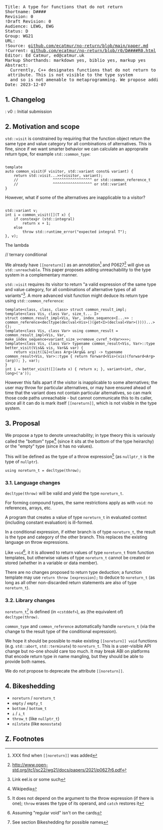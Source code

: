 <pre class='metadata'>
Title: A type for functions that do not return
Shortname: D####
Revision: 0
!Draft Revision: 0
Audience: LEWG, EWG
Status: D
Group: WG21
URL:
!Source: <a href="https://github.com/ecatmur/no-return/blob/main/paper.md">github.com/ecatmur/no-return/blob/main/paper.md</a>
!Current: <a href="https://htmlpreview.github.io/?https://github.com/ecatmur/no-return/blob/r0/D####R0.html">github.com/ecatmur/no-return/blob/r0/D####R0.html</a>
Editor: Ed Catmur, ed@catmur.uk
Markup Shorthands: markdown yes, biblio yes, markup yes
Abstract:
  Currently, C++ designates functions that do not return to their caller via the <code>[[noreturn]]</code> attribute. This is not visible to the type system
  and so is not amenable to metaprogramming. We propose adding a fundamental type that can be used to signify functions that do not return.
Date: 2023-12-07
</pre>

## 1. Changelog

: v0
:: Initial submission

## 2. Motivation and scope

<code>std::visit</code> is constrained by requiring that the function object return the same type and value category for all combinations of alternatives.
This is fine, since if we want smarter behavior we can calculate an appropraite return type, for example <code>std::common_type</code>:

<code>
template<class F, class... T>
auto common_visit(F visitor, std::variant<T...> const& variant) {
    return std::visit<std::common_type_t<std::invoke_result_t<F, T>...>>(visitor, variant);
    //                ^^^^^^^^^^^^^^^^^^ or std::common_reference_t
    //                ^^^^^^^^^^^^^^^^^^ or std::variant
}
</code>

However, what if some of the alternatives are inapplicable to a visitor?
    
<code>
std::variant<short, int, double> v;
int i = common_visit([]<class T>(T x) {
    if constexpr (std::integral<T>)
        return x + 1;
    else
        throw std::runtime_error("expected integral T");
}, v);
</code>

The lambda 

// ternary conditional

We already have `[[noreturn]]` as an annotation[^1] and P0627[^2] will give us `std::unreachable`.
This paper proposes adding unreachability to the type system in a complementary manner.

`std::visit` requires its visitor to return "a valid expression of the same type and value category, for all combinations of alternative types of all variants"[^3].
A more advanced visit function might deduce its return type using `std::common_reference`:

```
template<class, class, class> struct common_result_impl;
template<class Vis, class Var, size_t... I>
struct common_result_impl<Vis, Var, index_sequence<I...>> : common_reference<decltype(declval<Vis>()(get<I>(declval<Var>())))...> {};
template<class Vis, class Var> using common_result = common_result_impl<Vis, Var, make_index_sequence<variant_size_v<remove_cvref_t<Var>>>>;
template<class Vis, class Var> typename common_result<Vis, Var>::type better_visit(Vis&& vis, Var&& var) {
    return visit([&]<class Arg>(Arg&& arg) -> typename common_result<Vis, Var>::type { return forward<Vis>(vis)(forward<Arg>(arg)); }, var);
}
int i = better_visit([](auto x) { return x; }, variant<int, char, long>('a'));
```

However this falls apart if the visitor is inapplicable to some alternatives; the user may throw for particular alternatives, or may have ensured ahead of time that the variant does not contain particular alternatives, so can mark those code paths unreachable - but cannot communicate this to its caller, since all it can do is mark itself `[[noreturn]]`, which is not visible in the type system.

## 3. Proposal
We propose a type to denote unreachability; in type theory this is variously called the "bottom" type[^4] (since it sits at the bottom of the type heirarchy) or the "empty" type (since it has no values).

This will be defined as the type of a throw expression[^5] (as `nullptr_t` is the type of `nullptr`).

```
using noreturn_t = decltype(throw);
```

### 3.1. Language changes
`decltype(throw)` will be valid and yield the type `noreturn_t`.

For forming compound types, the same restrictions apply as with `void`: no references, arrays, etc.

A program that creates a value of type `noreturn_t` in evaluated context (including constant evaluation) is ill-formed.

In a conditional expression, if either branch is of type `noreturn_t`, the result is the type and category of the other branch. This replaces the existing language on throw expressions.

Like `void`[^6], it it is allowed to return values of type `noreturn_t` from function templates, but otherwise values of type `noreturn_t` cannot be created or stored (whether in a variable or data member).

There are no changes proposed to return type deduction; a function template may use `return throw [expression];` to deduce to `noreturn_t` (as long as all other non-discarded return statements are also of type `noreturn_t`).

### 3.2. Library changes
`noreturn_t`[^7] is defined (in `<cstddef>`), as (the equivalent of) `decltype(throw)`.

`common_type` and `common_reference` automatically handle `noreturn_t` (via the change to the result type of the conditional expression).

We hope it should be possible to make existing `[[noreturn]] void` functions (e.g. `std::abort`, `std::terminate`) to `noreturn_t`.  This is a user-visible API change but no-one should care too much.  It may break ABI on platforms that encode return type in name mangling, but they should be able to provide both names.

We do not propose to deprecate the attribute `[[noreturn]]`.

## 4. Bikeshedding
* `noreturn` / `noreturn_t`
* `empty` / `empty_t`
* `bottom` / `bottom_t`
* `⊥` / `⊥_t`
* `throw_t` (like `nullptr_t`)
* `nilstate` (like `monostate`)

## Z. Footnotes

[^1]: XXX find when `[[noreturn]]` was added
[^2]: http://www.open-std.org/jtc1/sc22/wg21/docs/papers/2021/p0627r6.pdf
[^3]: Link eel.is or some such
[^4]: Wikipedia
[^5]: It does not depend on the argument to the throw expression (if there is one); `throw` erases the type of its operand, and `catch` restores it
[^6]: Assuming "regular void" isn't on the cards
[^7]: See section Bikeshedding for possible names
